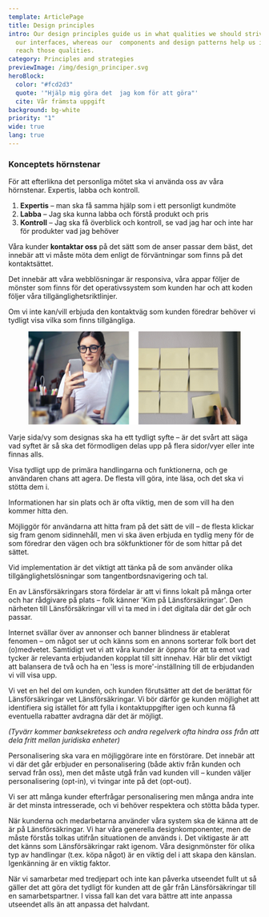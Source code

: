 ```yaml
---
template: ArticlePage
title: Design principles
intro: Our design principles guide us in what qualities we should strive for in
  our interfaces, whereas our  components and design patterns help us in how to
  reach those qualities.
category: Principles and strategies
previewImage: /img/design_principer.svg
heroBlock:
  color: "#fcd2d3"
  quote: '"Hjälp mig göra det  jag kom för att göra"'
  cite: Vår främsta uppgift
background: bg-white
priority: "1"
wide: true
lang: true
---
```

### Konceptets hörnstenar

För att efterlikna det personliga mötet ska vi använda oss av våra hörnstenar. Expertis, labba och kontroll.

1. **Expertis** – man ska få samma hjälp som i ett personligt kundmöte
2. **Labba** – Jag ska kunna labba och förstå produkt och pris
3. **Kontroll** – Jag ska få överblick och kontroll, se vad jag har och inte har för produkter vad jag behöver

<section>
<Collapse title="Upplevelsen är utformad för denna kanal"><div class="content">

Våra kunder <strong>kontaktar oss</strong> på det sätt som de anser passar dem bäst, det innebär att vi måste möta dem enligt de förväntningar som finns på det kontaktsättet. 

Det innebär att våra webblösningar är responsiva, våra appar följer de mönster som finns för det operativssystem som kunden har och att koden följer våra tillgänglighetsriktlinjer.

Om vi inte kan/vill erbjuda den kontaktväg som kunden föredrar behöver vi tydligt visa vilka som finns tillgängliga.

<figure class="Image Image__border"><img src="/img/dp.jpg" srcset="/img/regularv2.jpg 2x" alt=""><figcaption><div class="Image__caption"></div></figcaption></figure>
</div></Collapse>
<Collapse title="Varje sida har ett primärt syfte"><div class="content">

Varje sida/vy som designas ska ha ett tydligt syfte – är det svårt att säga vad syftet är så ska det förmodligen delas upp på flera sidor/vyer eller inte finnas alls.
</div></Collapse>
<Collapse title="Handling och funktion före information"><div class="content">

Visa tydligt upp de primära handlingarna och funktionerna, och ge användaren chans att agera. De flesta vill göra, inte läsa, och det ska vi stötta dem i.

Informationen har sin plats och är ofta viktig, men de som vill ha den kommer hitta den.
</div></Collapse>
<Collapse title="Alla hittar rätt på olika sätt"><div class="content">

Möjliggör för användarna att hitta fram på det sätt de vill – de flesta klickar sig fram genom sidinnehåll, men vi ska även erbjuda en tydlig meny för de som föredrar den vägen och bra sökfunktioner för de som hittar på det sättet.

Vid implementation är det viktigt att tänka på de som använder olika tillgänglighetslösningar som tangentbordsnavigering och tal.
</div></Collapse>
<Collapse title="Styrkan i det personliga och lokala återspeglas i det digitala"><div class="content">

En av Länsförsäkringars stora fördelar är att vi finns lokalt på många orter och har rådgivare på plats – folk känner 'Kim på Länsförsäkringar'. Den närheten till Länsförsäkringar vill vi ta med in i det digitala där det går och passar.
</div></Collapse>
<Collapse title="Relevanta, men få, erbjudanden i en naturlig kontext"><div class="content">

Internet svällar över av annonser och banner blindness är etablerat fenomen – om något ser ut och känns som en annons sorterar folk bort det (o)medvetet. Samtidigt vet vi att våra kunder är öppna för att ta emot vad tycker är relevanta erbjudanden kopplat till sitt innehav. Här blir det viktigt att balansera de två och ha en 'less is more'-inställning till de erbjudanden vi vill visa upp.
</div></Collapse>
<Collapse title="Kunden möts utifrån det Länsförsäkringar vet, eller borde veta, om kunden"><div class="content">

Vi vet en hel del om kunden, och kunden förutsätter att det de berättat för Länsförsäkringar vet Länsförsäkringar. Vi bör därför ge kunden möjlighet att identifiera sig istället för att fylla i kontaktuppgifter igen och kunna få eventuella rabatter avdragna där det är möjligt.

*(Tyvärr kommer banksekretess och andra regelverk ofta hindra oss från att dela fritt mellan juridiska enheter)*
</div></Collapse>
<Collapse title="Personalisering är alltid kundens val"><div class="content">

Personalisering ska vara en möjliggörare inte en förstörare. Det innebär att vi där det går erbjuder en personalisering (både aktiv från kunden och servad från oss), men det måste utgå från vad kunden vill – kunden väljer personalisering (opt-in), vi tvingar inte på det (opt-out).

Vi ser att många kunder efterfrågar personalisering men många andra inte är det minsta intresserade, och vi behöver respektera och stötta båda typer.
</div></Collapse>
<Collapse title="Det ska kännas Länsförsäkringar"><div class="content">

När kunderna och medarbetarna använder våra system ska de känna att de är på Länsförsäkringar. Vi har våra generella designkomponenter, men de måste förstås tolkas utifrån situationen de används i. Det viktigaste är att det känns som Länsförsäkringar rakt igenom. Våra designmönster för olika typ av handlingar (t.ex. köpa något) är en viktig del i att skapa den känslan. Igenkänning är en viktig faktor.

När vi samarbetar med tredjepart och inte kan påverka utseendet fullt ut så gäller det att göra det tydligt för kunden att de går från Länsförsäkringar till en samarbetspartner. I vissa fall kan det vara bättre att inte anpassa utseendet alls än att anpassa det halvdant.
</div></Collapse>
</section>